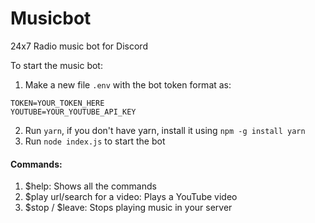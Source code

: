 # Musicbot
24x7 Radio music bot for Discord

To start the music bot:
1. Make a new file `.env` with the bot token format as: 
```
TOKEN=YOUR_TOKEN_HERE
YOUTUBE=YOUR_YOUTUBE_API_KEY
```
2. Run `yarn`, if you don't have yarn, install it using `npm -g install yarn`
3. Run `node index.js` to start the bot

#### Commands:
1. $help: Shows all the commands
2. $play url/search for a video: Plays a YouTube video
3. $stop / $leave: Stops playing music in your server
